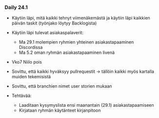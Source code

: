 ### Daily 24.1
- Käytiin läpi, mitä kaikki tehnyt viimenäkemästä ja käytiin läpi kaikkien päivän taskit (työnjako löytyy Backlogista)
- Käytiin läpi tulevat asiakaspalaverit:
    - Ma 29.1 molempien ryhmien yhteinen asiakastapaaminen Discordissa
    - Ma 5.2 oman ryhmän asiakastapaaminen livenä
- Vko7 Niilo pois
- Sovittu, että kaikki hyväksyy pullrequestit →  tällöin kaikki myös kartalla muiden tekemisistä
- Sovittu, että branchien nimet user storien mukaan

- Tehtävää:
    - Laaditaan kysymyslista ensi maanantain (29.1) asiakastapaamiseen
    - Kirjataan ryhmän käytänteet kirjanpitoon
